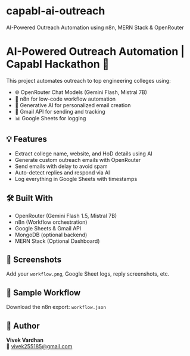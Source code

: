 # capabl-ai-outreach
AI-Powered Outreach Automation using n8n, MERN Stack &amp; OpenRouter

# AI-Powered Outreach Automation | Capabl Hackathon 🚀

This project automates outreach to top engineering colleges using:
- 🌐 OpenRouter Chat Models (Gemini Flash, Mistral 7B)
- 🔁 n8n for low-code workflow automation
- 🧠 Generative AI for personalized email creation
- 💌 Gmail API for sending and tracking
- 📊 Google Sheets for logging

## 💡 Features
- Extract college name, website, and HoD details using AI
- Generate custom outreach emails with OpenRouter
- Send emails with delay to avoid spam
- Auto-detect replies and respond via AI
- Log everything in Google Sheets with timestamps

## 🛠️ Built With
- OpenRouter (Gemini Flash 1.5, Mistral 7B)
- n8n (Workflow orchestration)
- Google Sheets & Gmail API
- MongoDB (optional backend)
- MERN Stack (Optional Dashboard)

## 📸 Screenshots
Add your `workflow.png`, Google Sheet logs, reply screenshots, etc.

## 🤖 Sample Workflow
Download the n8n export: `workflow.json`

## 👤 Author
**Vivek Vardhan**  
📧 vivek255185@gmail.com  
